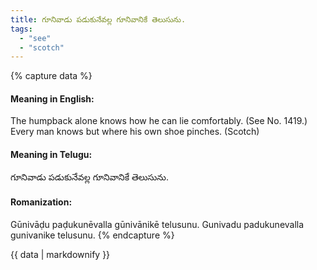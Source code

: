 ```yaml
---
title: గూనివాడు పడుకునేవల్ల గూనివానికే తెలుసును.
tags:
  - "see"
  - "scotch"
---
```


{% capture data %}
#### Meaning in English:
The humpback alone knows how he can lie comfortably.
(See No. 1419.)
Every man knows but where his own shoe pinches. (Scotch)

#### Meaning in Telugu:
గూనివాడు పడుకునేవల్ల గూనివానికే తెలుసును.

#### Romanization:
Gūnivāḍu paḍukunēvalla gūnivānikē telusunu.
Gunivadu padukunevalla gunivanike telusunu.
{% endcapture %}

{{ data | markdownify }}


